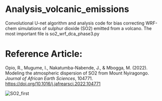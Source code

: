 # Analysis_volcanic_emissions
Convolutional U-net algorithm and analysis code for bias correcting WRF-chem simulations of sulphur dioxide (SO2) emitted from a volcano. The most important file is so2_wrf_dca_phase3.py

# Reference Article:
Opio, R., Mugume, I., Nakatumba-Nabende, J., & Mbogga, M. (2022). Modeling the atmospheric dispersion of SO2 from Mount Nyiragongo. *Journal of African Earth Sciences*, 104771. https://doi.org/10.1016/j.jafrearsci.2022.104771

![SO2_first](https://user-images.githubusercontent.com/99320162/174409759-189d0359-289e-402c-aaeb-d484c6313406.png)
